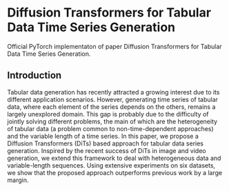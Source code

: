 # Diffusion Transformers for Tabular Data Time Series Generation
Official PyTorch implementaton of paper Diffusion Transformers for Tabular Data Time Series Generation.  

## Introduction
Tabular data generation has recently attracted a growing interest due to its different application scenarios. However, generating time series of tabular data, where each element of the series depends on the others, remains a largely unexplored domain. 
This gap is probably due to the difficulty of jointly solving different problems, the main of which are the heterogeneity of tabular data (a problem common to non-time-dependent approaches) and the variable length of a time series.
In this paper, we propose a Diffusion Transformers (DiTs) based approach for tabular data series generation. Inspired by the recent success of DiTs in image and video generation, we extend this framework to deal with heterogeneous data and variable-length sequences. 
Using extensive experiments on six datasets, we show that the proposed approach outperforms previous work by a large margin.
